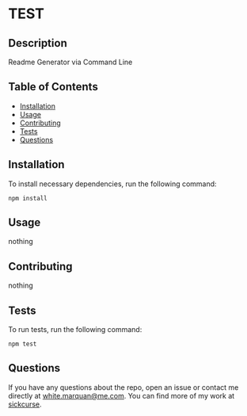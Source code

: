 # TEST


## Description

Readme Generator via Command Line

## Table of Contents 

* [Installation](#installation)
* [Usage](#usage)
* [Contributing](#contributing)
* [Tests](#tests)
* [Questions](#questions)

## Installation

To install necessary dependencies, run the following command:

```
npm install
```

## Usage

nothing



## Contributing

nothing

## Tests

To run tests, run the following command:

```
npm test
```

## Questions

If you have any questions about the repo, open an issue or contact me directly at white.marquan@me.com. 
You can find more of my work at [sickcurse](https://github.com/sickcurse/).
